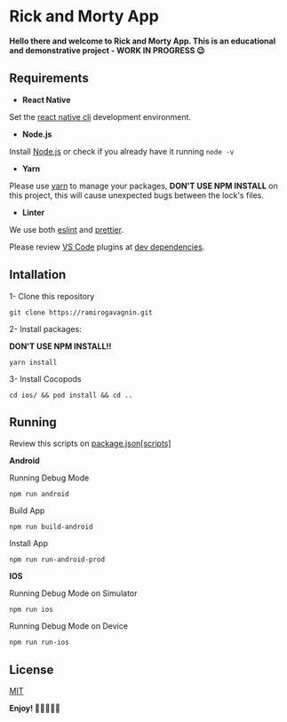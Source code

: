 # Rick and Morty App

**Hello there and welcome to Rick and Morty App. This is an educational and demonstrative project - WORK IN PROGRESS 😉**

## Requirements

-   **React Native**

Set the [react native cli](https://reactnative.dev/docs/environment-setup) development environment.

-   **Node.js**

Install [Node.js](https://nodejs.org/es/) or check if you already have it running `node -v`

-   **Yarn**

Please use [yarn](https://classic.yarnpkg.com/en/docs/install/#mac-stable) to manage your packages, **DON'T USE NPM INSTALL** on this project, this will cause unexpected bugs between the lock's files.

-   **Linter**

We use both [eslint](https://eslint.org/) and [prettier](https://prettier.io/).

Please review [VS Code](https://code.visualstudio.com/) plugins at [dev dependencies](https://github.com/ecoclimasol/appseguros1/blob/master/package.json).

## Intallation

1- Clone this repository

```
git clone https://ramirogavagnin.git
```

2- Install packages:

**DON'T USE NPM INSTALL!!**

```
yarn install
```

3- Install Cocopods

```
cd ios/ && pod install && cd ..
```

## Running

Review this scripts on [package.json[scripts]](https://github.com/ramirgavagnin/package.json)

**Android**

Running Debug Mode

```
npm run android
```

Build App

```
npm run build-android
```

Install App

```
npm run run-android-prod
```

**IOS**

Running Debug Mode on Simulator

```
npm run ios
```

Running Debug Mode on Device

```
npm run run-ios
```

## License

[MIT](https://choosealicense.com/licenses/mit/)

**Enjoy! 👩‍💻🤖🧑‍💻**
